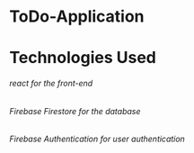 # ToDo-Application

# Technologies Used
###### react for the front-end
###### Firebase Firestore for the database
###### Firebase Authentication for user authentication
